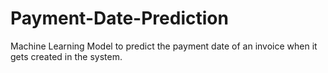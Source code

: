 # Payment-Date-Prediction
Machine Learning Model to predict the payment date of an invoice when it gets created in the system.
